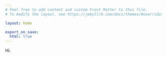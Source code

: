 ```yaml
---
# Feel free to add content and custom Front Matter to this file.
# To modify the layout, see https://jekyllrb.com/docs/themes/#overriding-theme-defaults

layout: home

export_on_save:
  html: true
---
```

Hi.
